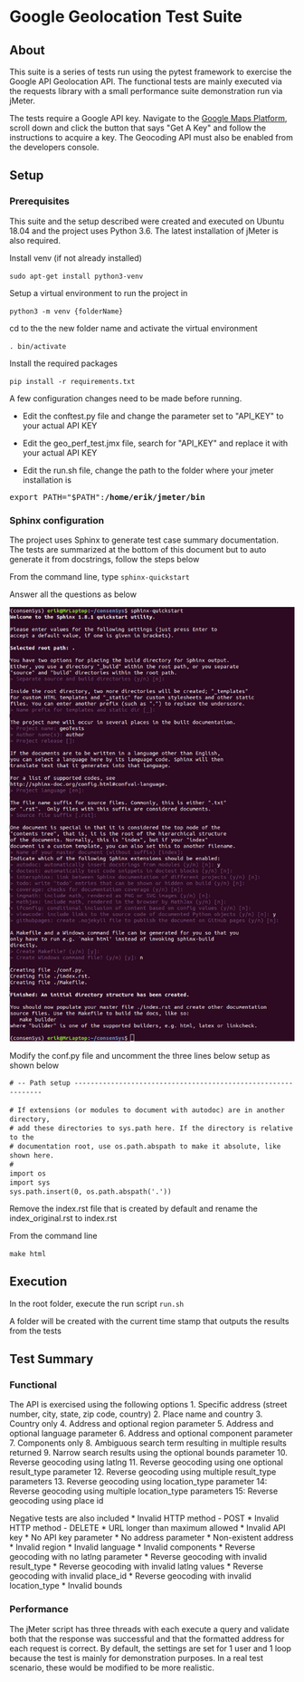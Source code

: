 # Google Geolocation Test Suite

## About

This suite is a series of tests run using the pytest framework to exercise the Google API Geolocation API. The functional tests are mainly executed via the requests library with a small performance suite demonstration run via jMeter.

The tests require a Google API key. Navigate to the [Google Maps Platform](https://developers.google.com/places/web-service/get-api-key), scroll down and click the button that says "Get A Key" and follow the instructions to acquire a key. The Geocoding API must also be enabled from the developers console.

## Setup

### Prerequisites

This suite and the setup described were created and executed on Ubuntu 18.04 and the project uses Python 3.6.
The latest installation of jMeter is also required.

Install venv (if not already installed)

`sudo apt-get install python3-venv`

Setup a virtual environment to run the project in

`python3 -m venv {folderName}`

cd to the the new folder name and activate the virtual environment

`. bin/activate`

Install the required packages

`pip install -r requirements.txt`

A few configuration changes need to be made before running.

* Edit the conftest.py file and change the parameter set to "API_KEY" to your actual API KEY

* Edit the geo_perf_test.jmx file, search for "API_KEY" and replace it with your actual API KEY

* Edit the run.sh file, change the path to the folder where your jmeter installation is

<pre>
export PATH="$PATH":<b>/home/erik/jmeter/bin</b>
</pre>


### Sphinx configuration 

The project uses Sphinx to generate test case summary documentation. The tests are summarized at the bottom of this document but to auto generate it from docstrings, follow the steps below

From the command line, type `sphinx-quickstart`

Answer all the questions as below

![Sphinx Setup](sphinx_setup.png)

Modify the conf.py file and uncomment the three lines below setup as shown below

```
# -- Path setup --------------------------------------------------------------

# If extensions (or modules to document with autodoc) are in another directory,
# add these directories to sys.path here. If the directory is relative to the
# documentation root, use os.path.abspath to make it absolute, like shown here.
#
import os
import sys
sys.path.insert(0, os.path.abspath('.'))
```
Remove the index.rst file that is created by default and rename the index_original.rst to index.rst

From the command line

`make html`

## Execution

In the root folder, execute the run script
`run.sh`

A folder will be created with the current time stamp that outputs the results from the tests


## Test Summary

### Functional
The API is exercised using the following options
    1. Specific address (street number, city, state, zip code, country)
    2. Place name and country
    3. Country only
    4. Address and optional region parameter
    5. Address and optional language parameter
    6. Address and optional component parameter
    7. Components only
    8. Ambiguous search term resulting in multiple results returned
    9. Narrow search results using the optional bounds parameter
    10. Reverse geocoding using latlng
    11. Reverse geocoding using one optional result_type parameter
    12. Reverse geocoding using multiple result_type parameters
    13. Reverse geocoding using location_type parameter
    14: Reverse geocoding using multiple location_type parameters
    15: Reverse geocoding using place id
    
Negative tests are also included
    * Invalid HTTP method - POST
    * Invalid HTTP method - DELETE
    * URL longer than maximum allowed
    * Invalid API key
    * No API key parameter
    * No address parameter
    * Non-existent address
    * Invalid region
    * Invalid language
    * Invalid components
    * Reverse geocoding with no latlng parameter
    * Reverse geocoding with invalid result_type
    * Reverse geocoding with invalid latlng values
    * Reverse geocoding with invalid place_id
    * Reverse geocoding with invalid location_type
    * Invalid bounds

### Performance

The jMeter script has three threads with each execute a query and validate both that the response was successful and that the formatted address for each request is correct. By default, the settings are set for 1 user and 1 loop because the test is mainly for demonstration purposes. In a real test scenario, these would be modified to be more realistic.
